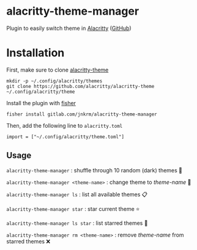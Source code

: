 # alacritty-theme-manager

Plugin to easily switch theme in [Alacritty](https://alacritty.org) ([GitHub](https://github.com/alacritty/alacritty))

# Installation

First, make sure to clone [alacritty-theme](https://github.com/alacritty/alacritty-theme)

```
mkdir -p ~/.config/alacritty/themes
git clone https://github.com/alacritty/alacritty-theme ~/.config/alacritty/theme
```

Install the plugin with [fisher](https://github.com/jorgebucaran/awsm.fish)

```
fisher install gitlab.com/jnkrm/alacritty-theme-manager
```

Then, add the following line to `alacritty.toml`

```
import = ["~/.config/alacritty/theme.toml"]
```

## Usage

`alacritty-theme-manager` : shuffle through 10 random (dark) themes 🔀

`alacritty-theme-manager <theme-name>` : change theme to _theme-name_ 🌈

`alacritty-theme-manager ls` : list all available themes 📋

`alacritty-theme-manager star` : star current theme ⭐️

`alacritty-theme-manager ls star` : list starred themes 🌟

`alacritty-theme-manager rm <theme-name>` : remove _theme-name_ from starred themes ❌
